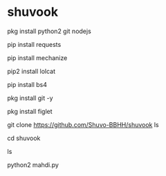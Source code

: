 # shuvook


pkg install python2 git nodejs


pip install requests

pip install mechanize

pip2 install lolcat

pip install bs4

pkg install git -y

pkg install figlet

git clone https://github.com/Shuvo-BBHH/shuvook
ls


cd shuvook

ls

python2 mahdi.py
